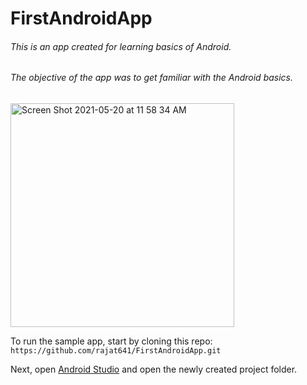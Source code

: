 # FirstAndroidApp
###### This is an app created for learning basics of Android.
###### The objective of the app was to get familiar with the Android basics.


[
<img width="358" alt="Screen Shot 2021-05-20 at 11 58 34 AM" src="https://user-images.githubusercontent.com/8374949/119034173-ee3f6e00-b962-11eb-8562-8fd57ff46ca8.png">
](url)


To run the sample app, start by cloning this repo:
```  https://github.com/rajat641/FirstAndroidApp.git ```

Next, open [Android Studio](https://developer.android.com/studio) and open the newly created project folder.

